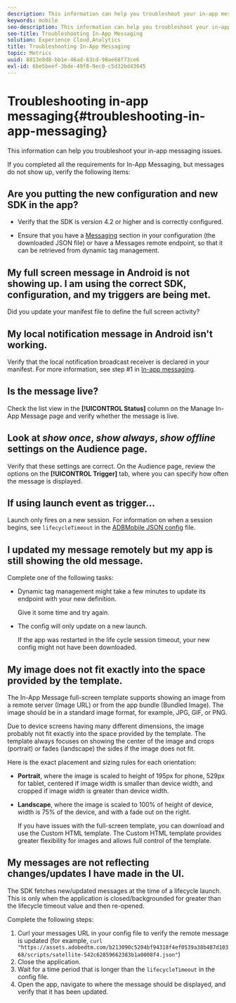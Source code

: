 ```yaml
---
description: This information can help you troubleshoot your in-app messaging issues.
keywords: mobile
seo-description: This information can help you troubleshoot your in-app messaging issues.
seo-title: Troubleshooting In-App Messaging
solution: Experience Cloud,Analytics
title: Troubleshooting In-App Messaging
topic: Metrics
uuid: 8813e8d8-bb1e-46ad-83cd-98ae68f73ce6
exl-id: 6be5beef-3bde-49f8-9ec0-c5d32bd43045
---
```

# Troubleshooting in-app messaging{#troubleshooting-in-app-messaging}

This information can help you troubleshoot your in-app messaging issues.

 If you completed all the requirements for In-App Messaging, but messages do not show up, verify the following items: 

## Are you putting the new configuration and new SDK in the app?

* Verify that the SDK is version 4.2 or higher and is correctly configured. 

* Ensure that you have a [Messaging](/help/using/in-app-messaging/in-app-messaging.md) section in your configuration (the downloaded JSON file) or have a Messages remote endpoint, so that it can be retrieved from dynamic tag management.

## My full screen message in Android is not showing up. I am using the correct SDK, configuration, and my triggers are being met.

Did you update your manifest file to define the full screen activity?

## My local notification message in Android isn't working.

  Verify that the local notification broadcast receiver is declared in your manifest. For more information, see step #1 in [In-app messaging](/help/android/messaging-main/messaging/messaging.md).

## Is the message live?

  Check the list view in the **[!UICONTROL Status]** column on the Manage In-App Message page and verify whether the message is live. 

## Look at *show once*, *show always*, *show offline* settings on the Audience page.

  Verify that these settings are correct. On the Audience page, review the options on the **[!UICONTROL Trigger]** tab, where you can specify how often the message is displayed.

## If using launch event as trigger...

  Launch only fires on a new session. For information on when a session begins, see `lifecycleTimeout` in the [ADBMobile JSON config](/help/ios/configuration/json-config/json-config.md) file.

## I updated my message remotely but my app is still showing the old message.

Complete one of the following tasks: 

* Dynamic tag management might take a few minutes to update its endpoint with your new definition. 
  
  Give it some time and try again. 

* The config will only update on a new launch. 
  
  If the app was restarted in the life cycle session timeout, your new config might not have been downloaded.

## My image does not fit exactly into the space provided by the template.

The In-App Message full-screen template supports showing an image from a remote server (Image URL) or from the app bundle (Bundled Image). The image should be in a standard image format, for example, JPG, GIF, or PNG. 
  
Due to device screens having many different dimensions, the image probably not fit exactly into the space provided by the template. The template always focuses on showing the center of the image and crops (portrait) or fades (landscape) the sides if the image does not fit. 
  
Here is the exact placement and sizing rules for each orientation: 
  
* **Portrait**, where the image is scaled to height of 195px for phone, 529px for tablet, centered if image width is smaller than device width, and cropped if image width is greater than device width. 

* **Landscape**, where the image is scaled to 100% of height of device, width is 75% of the device, and with a fade out on the right.
  
  If you have issues with the full-screen template, you can download and use the Custom HTML template. The Custom HTML template provides greater flexibility for images and allows full control of the template.

## My messages are not reflecting changes/updates I have made in the UI.

The SDK fetches new/updated messages at the time of a lifecycle launch. This is only when the application is closed/backgrounded for greater than the lifecycle timeout value and then re-opened. 

Complete the following steps: 

  1. Curl your messages URL in your config file to verify the remote message is updated (for example, `curl "https://assets.adobedtm.com/b213090c5204bf94318f4ef0539a38b487d10368/scripts/satellite-542c62859662383b1a0008f4.json"`) 
  1. Close the application.  
  1. Wait for a time period that is longer than the `lifecycleTimeout` in the config file. 
  1. Open the app, navigate to where the message should be displayed, and verify that it has been updated.
